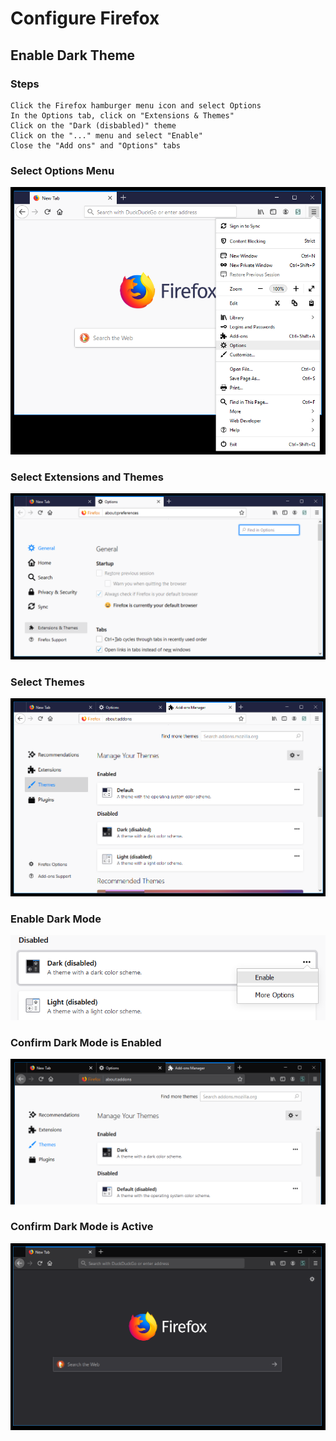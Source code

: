 # Configure Firefox
## Enable Dark Theme
### Steps
```
Click the Firefox hamburger menu icon and select Options
In the Options tab, click on "Extensions & Themes"
Click on the "Dark (disbabled)" theme
Click on the "..." menu and select "Enable"
Close the "Add ons" and "Options" tabs
```
### Select Options Menu
![](images/FirefoxDarkMode-001.PNG)
### Select Extensions and Themes
![](images/FirefoxDarkMode-002.PNG)
### Select Themes
![](images/FirefoxDarkMode-003.PNG)
### Enable Dark Mode
![](images/FirefoxDarkMode-004.PNG)
### Confirm Dark Mode is Enabled
![](images/FirefoxDarkMode-005.PNG)
### Confirm Dark Mode is Active
![](images/FirefoxDarkMode-006.PNG)
